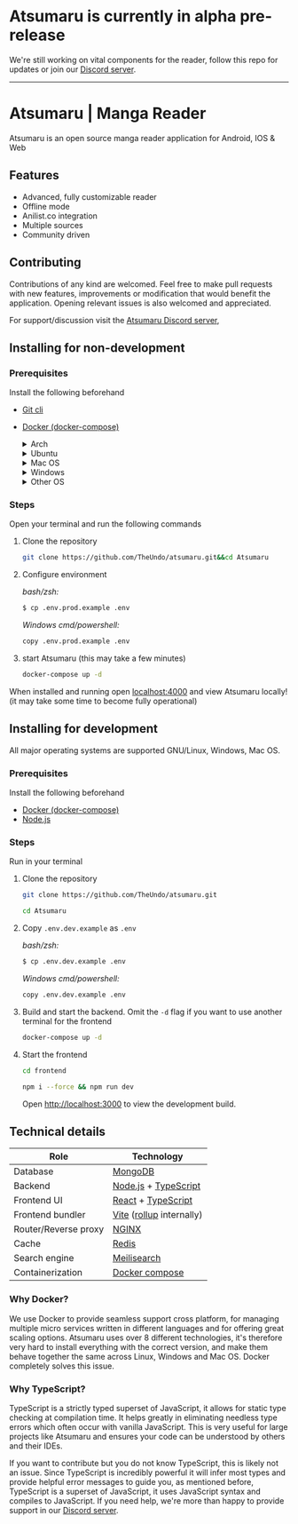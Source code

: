 # Atsumaru is currently in alpha pre-release
We're still working on vital components for the reader, follow this repo for updates or join our [Discord server](https://discord.gg/Tj4QmEF4uV).
***

# Atsumaru | Manga Reader
Atsumaru is an open source manga reader application for Android, IOS & Web

## Features
- Advanced, fully customizable reader
- Offline mode
- Anilist.co integration
- Multiple sources
- Community driven

## Contributing
Contributions of any kind are welcomed. Feel free to make pull requests with new features, improvements or modification that would benefit the application. Opening relevant issues is also welcomed and appreciated.

For support/discussion visit the [Atsumaru Discord server](https://discord.gg/Tj4QmEF4uV),

## Installing for non-development
### Prerequisites
Install the following beforehand
- [Git cli](https://git-scm.com/downloads)
- [Docker (docker-compose)](https://www.docker.com/get-started)

   <details>
   <summary>Arch</summary>
   
   ```sh
   sudo pacman -S docker
   ```
  </details>

  <details>
   <summary>Ubuntu</summary>
   
   Guide: https://docs.docker.com/engine/install/ubuntu/
  </details>

   <details>
   <summary>Mac OS</summary>
   
   ```sh
   brew install docker-compose
   ```
  </details>

  <details>
   <summary>Windows</summary>
   With chocololatey:
   
   ```sh
   choco install docker-compose
   ```

   *or*

   With installer: https://www.docker.com/get-started/
  </details>
  <details>
   <summary>Other OS</summary>
   Google/Duck it or use this link: https://www.docker.com/get-started/
  </details>

### Steps
Open your terminal and run the following commands
1. Clone the repository
   ```sh
   git clone https://github.com/TheUndo/atsumaru.git&&cd Atsumaru
    ```
3. Configure environment

   *bash/zsh:*
   ```sh
   $ cp .env.prod.example .env
   ```
   *Windows cmd/powershell:*
   ```sh
   copy .env.prod.example .env
   ```
3. 
   start Atsumaru (this may take a few minutes)
   ```sh
   docker-compose up -d
   ```

When installed and running open [localhost:4000](http://localhost:4000) and view Atsumaru locally! (it may take some time to become fully operational)

## Installing for development
All major operating systems are supported GNU/Linux, Windows, Mac OS.
### Prerequisites
Install the following beforehand
- [Docker (docker-compose)](https://www.docker.com/get-started)
- [Node.js](https://nodejs.dev/)

### Steps
Run in your terminal
1. Clone the repository
   ```sh
   git clone https://github.com/TheUndo/atsumaru.git
    ```
    ```sh
   cd Atsumaru
    ```
3. Copy `.env.dev.example` as `.env`

   *bash/zsh:*
   ```sh
   $ cp .env.dev.example .env
   ```
   *Windows cmd/powershell:*
   ```sh
   copy .env.dev.example .env
   ```
4. Build and start the backend. Omit the `-d` flag if you want to use another terminal for the frontend
   ```sh
   docker-compose up -d
   ```
5. Start the frontend
   ```sh
   cd frontend
   ```
   ```sh
   npm i --force && npm run dev
   ```
   Open <a href="http://localhost:3000" target="_blank">http://localhost:3000</a> to view the development build.

## Technical details
| Role                 | Technology                                                                                                                              |
| -------------------- | --------------------------------------------------------------------------------------------------------------------------------------- |
| Database             | <a href="https://www.mongodb.com/" target="_blank">MongoDB</a>                                                                          |
| Backend              | [Node.js](https://nodejs.dev/) + <a href="https://www.typescriptlang.org/" target="_blank">TypeScript</a>                               |
| Frontend UI          | <a href="https://reactjs.org/" target="_blank">React</a> + <a href="https://www.typescriptlang.org/" target="_blank">TypeScript</a>     |
| Frontend bundler     | <a href="https://vitejs.dev/" target="_blank">Vite</a> (<a href="https://rollupjs.org/guide/en/" target="_blank">rollup</a> internally) |
| Router/Reverse proxy | <a href="https://nginx.org/en/" target="_blank">NGINX</a>                                                                               |
| Cache                | <a href="https://redis.io/" target="_blank">Redis</a>                                                                                   |
| Search engine        | <a href="https://www.meilisearch.com/" target="_blank">Meilisearch</a>                                                                  |
| Containerization     | <a href="https://docs.docker.com/compose/" target="_blank">Docker compose</a>                                                           |

### Why Docker?
We use Docker to provide seamless support cross platform, for managing multiple micro services written in different languages and for offering great scaling options. Atsumaru uses over 8 different technologies, it's therefore very hard to install everything with the correct version, and make them behave together the same across Linux, Windows and Mac OS. Docker completely solves this issue.

### Why TypeScript?
TypeScript is a strictly typed superset of JavaScript, it allows for static type checking at compilation time. It helps greatly in eliminating needless type errors which often occur with vanilla JavaScript. This is very useful for large projects like Atsumaru and ensures your code can be understood by others and their IDEs.

If you want to contribute but you do not know TypeScript, this is likely not an issue. Since TypeScript is incredibly powerful it will infer most types and provide helpful error messages to guide you, as mentioned before, TypeScript is a superset of JavaScript, it uses JavaScript syntax and compiles to JavaScript. If you need help, we're more than happy to provide support in our [Discord server](https://discord.gg/Tj4QmEF4uV).
